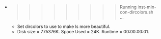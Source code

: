 * >>>>>>>>> Running inst-min-con-dircolors.sh ...
  * Set dircolors to use  to make ls more beautiful.
  * Disk size = 775376K. Space Used = 24K. Runtime = 00:00:00:01.
